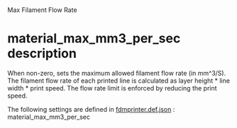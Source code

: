 
# 
Max Filament Flow Rate


# material_max_mm3_per_sec description
When non-zero, sets the maximum allowed filament flow rate (in mm^3/S). The filament flow rate of each printed line is calculated as layer height * line width * print speed. The flow rate limit is enforced by reducing the print speed.

The following settings are defined in [fdmprinter.def.json](https://github.com/smartavionics/Cura/blob/mb-master/resources/definitions/fdmprinter.def.json) : material_max_mm3_per_sec